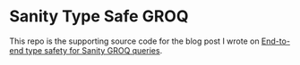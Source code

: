 # Sanity Type Safe GROQ

This repo is the supporting source code for the blog post I wrote on [End-to-end type safety for Sanity GROQ queries](https://www.chintristan.io/blog/end-to-end-type-safety-for-sanity-groq-queries).
